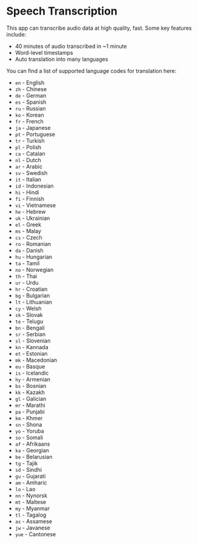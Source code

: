 # Speech Transcription

This app can transcribe audio data at high quality, fast. Some key features include:
- 40 minutes of audio transcribed in ~1 minute
- Word-level timestamps
- Auto translation into many languages

You can find a list of supported language codes for translation here:
* `en` - English
* `zh` - Chinese
* `de` - German
* `es` - Spanish
* `ru` - Russian
* `ko` - Korean
* `fr` - French
* `ja` - Japanese
* `pt` - Portuguese
* `tr` - Turkish
* `pl` - Polish
* `ca` - Catalan
* `nl` - Dutch
* `ar` - Arabic
* `sv` - Swedish
* `it` - Italian
* `id` - Indonesian
* `hi` - Hindi
* `fi` - Finnish
* `vi` - Vietnamese
* `he` - Hebrew
* `uk` - Ukrainian
* `el` - Greek
* `ms` - Malay
* `cs` - Czech
* `ro` - Romanian
* `da` - Danish
* `hu` - Hungarian
* `ta` - Tamil
* `no` - Norwegian
* `th` - Thai
* `ur` - Urdu
* `hr` - Croatian
* `bg` - Bulgarian
* `lt` - Lithuanian
* `cy` - Welsh
* `sk` - Slovak
* `te` - Telugu
* `bn` - Bengali
* `sr` - Serbian
* `sl` - Slovenian
* `kn` - Kannada
* `et` - Estonian
* `mk` - Macedonian
* `eu` - Basque
* `is` - Icelandic
* `hy` - Armenian
* `bs` - Bosnian
* `kk` - Kazakh
* `gl` - Galician
* `mr` - Marathi
* `pa` - Punjabi
* `km` - Khmer
* `sn` - Shona
* `yo` - Yoruba
* `so` - Somali
* `af` - Afrikaans
* `ka` - Georgian
* `be` - Belarusian
* `tg` - Tajik
* `sd` - Sindhi
* `gu` - Gujarati
* `am` - Amharic
* `lo` - Lao
* `nn` - Nynorsk
* `mt` - Maltese
* `my` - Myanmar
* `tl` - Tagalog
* `as` - Assamese
* `jw` - Javanese
* `yue` - Cantonese